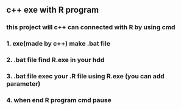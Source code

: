 ## c++ exe with R program

### this project will c++ can connected with R by using cmd

### 1. exe(made by c++) make .bat file

### 2. .bat file find R.exe in your hdd

### 3. .bat file exec your .R file using R.exe (you can add parameter)

### 4. when end R program cmd pause